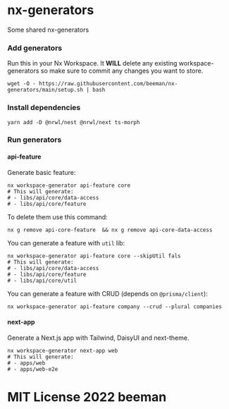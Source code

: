 # nx-generators

Some shared nx-generators

### Add generators

Run this in your Nx Workspace. It **WILL** delete any existing workspace-generators so make sure to commit any changes you want to store.

```shell
wget -O - https://raw.githubusercontent.com/beeman/nx-generators/main/setup.sh | bash
```

### Install dependencies

```shell
yarn add -D @nrwl/nest @nrwl/next ts-morph
```

### Run generators

#### api-feature

Generate basic feature:

```shell
nx workspace-generator api-feature core
# This will generate:
# - libs/api/core/data-access
# - libs/api/core/feature
```

To delete them use this command:

```shell
nx g remove api-core-feature  && nx g remove api-core-data-access
```

You can generate a feature with `util` lib:

```shell
nx workspace-generator api-feature core --skipUtil fals
# This will generate:
# - libs/api/core/data-access
# - libs/api/core/feature
# - libs/api/core/util
```

You can generate a feature with CRUD (depends on `@prisma/client`):

```shell
nx workspace-generator api-feature company --crud --plural companies
```

#### next-app

Generate a Next.js app with Tailwind, DaisyUI and next-theme.

```shell
nx workspace-generator next-app web
# This will generate:
# - apps/web
# - apps/web-e2e
```

# MIT License 2022 beeman

